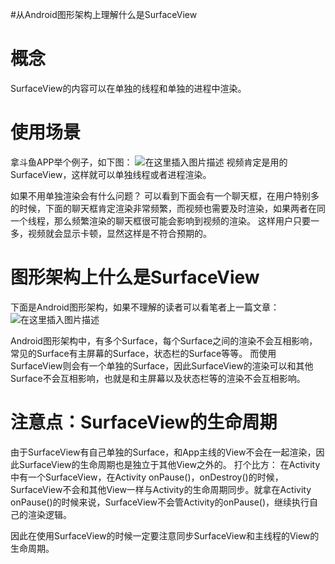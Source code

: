 #从Android图形架构上理解什么是SurfaceView
# 概念

SurfaceView的内容可以在单独的线程和单独的进程中渲染。

# 使用场景

拿斗鱼APP举个例子，如下图： <img src="https://raw.githubusercontent.com/Double2hao/xujiajia_blog/main/img/16209911955940.png " alt="在这里插入图片描述"> 视频肯定是用的SurfaceView，这样就可以单独线程或者进程渲染。

如果不用单独渲染会有什么问题？ 可以看到下面会有一个聊天框，在用户特别多的时候，下面的聊天框肯定渲染非常频繁，而视频也需要及时渲染，如果两者在同一个线程，那么频繁渲染的聊天框很可能会影响到视频的渲染。 这样用户只要一多，视频就会显示卡顿，显然这样是不符合预期的。

# 图形架构上什么是SurfaceView

下面是Android图形架构，如果不理解的读者可以看笔者上一篇文章：  <img src="https://raw.githubusercontent.com/Double2hao/xujiajia_blog/main/img/16209911960251.png " alt="在这里插入图片描述">

Android图形架构中，有多个Surface，每个Surface之间的渲染不会互相影响，常见的Surface有主屏幕的Surface，状态栏的Surface等等。 而使用SurfaceView则会有一个单独的Surface，因此SurfaceView的渲染可以和其他Surface不会互相影响，也就是和主屏幕以及状态栏等的渲染不会互相影响。

# 注意点：SurfaceView的生命周期

由于SurfaceView有自己单独的Surface，和App主线的View不会在一起渲染，因此SurfaceView的生命周期也是独立于其他View之外的。 打个比方： 在Activity中有一个SurfaceView，在Activity onPause()，onDestroy()的时候，SurfaceView不会和其他View一样与Activity的生命周期同步。就拿在Activity onPause()的时候来说，SurfaceView不会管Activity的onPause()，继续执行自己的渲染逻辑。

因此在使用SurfaceView的时候一定要注意同步SurfaceView和主线程的View的生命周期。